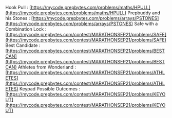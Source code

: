 Hook Pull : [https://mycode.prepbytes.com/problems/maths/HPULL](https://mycode.prepbytes.com/problems/maths/HPULL)
Prepbuddy and his Stones : [https://mycode.prepbytes.com/problems/arrays/PSTONES](https://mycode.prepbytes.com/problems/arrays/PSTONES)
Safe with a Combination Lock : [https://mycode.prepbytes.com/contest/MARATHONSEP21/problems/SAFE](https://mycode.prepbytes.com/contest/MARATHONSEP21/problems/SAFE)
Best Candidate : [https://mycode.prepbytes.com/contest/MARATHONSEP21/problems/BESTCAN](https://mycode.prepbytes.com/contest/MARATHONSEP21/problems/BESTCAN)
Athletes from Wonderland : [https://mycode.prepbytes.com/contest/MARATHONSEP21/problems/ATHLETES](https://mycode.prepbytes.com/contest/MARATHONSEP21/problems/ATHLETES)
Keypad Possible Outcomes : [https://mycode.prepbytes.com/contest/MARATHONSEP21/problems/KEYOUT](https://mycode.prepbytes.com/contest/MARATHONSEP21/problems/KEYOUT)
